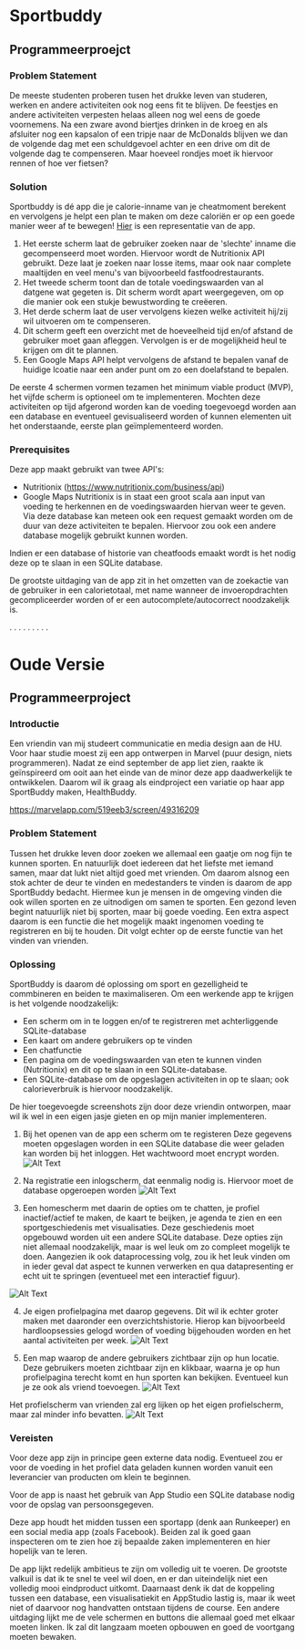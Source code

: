 # Sportbuddy
## Programmeerproejct

### Problem Statement
De meeste studenten proberen tusen het drukke leven van studeren, werken en andere activiteiten ook nog eens fit te blijven. De
feestjes en andere activiteiten verpesten helaas alleen nog wel eens de goede voornemens. Na een zware avond biertjes drinken in de 
kroeg en als afsluiter nog een kapsalon of een tripje naar de McDonalds blijven we dan de volgende dag met een schuldgevoel achter en 
een drive om dit de volgende dag te compenseren. Maar hoeveel rondjes moet ik hiervoor rennen of hoe ver fietsen?

### Solution
Sportbuddy is dé app die je calorie-inname van je cheatmoment berekent en vervolgens je helpt een plan te maken om deze caloriën er 
op een goede manier weer af te bewegen!
[Hier](https://marvelapp.com/project/3674379) is een representatie van de app. 

1. Het eerste scherm laat de gebruiker zoeken naar de 'slechte' inname die gecompenseerd moet worden. Hiervoor wordt de Nutritionix API gebruikt. Deze laat je zoeken naar losse items, maar ook naar complete maaltijden en veel menu's van bijvoorbeeld fastfoodrestaurants.
2. Het tweede scherm toont dan de totale voedingswaarden van al datgene wat gegeten is. Dit scherm wordt apart weergegeven, om op die manier ook een stukje bewustwording te creëeren. 
3. Het derde scherm laat de user vervolgens kiezen welke activiteit hij/zij wil uitvoeren om te compenseren.
4. Dit scherm geeft een overzicht met de hoeveelheid tijd en/of afstand de gebruiker moet gaan afleggen. Vervolgen is er de mogelijkheid heul te krijgen om dit te plannen.
5. Een Google Maps API helpt vervolgens de afstand te bepalen vanaf de huidige lcoatie naar een ander punt om zo een doelafstand te bepalen. 

De eerste 4 schermen vormen tezamen het minimum viable product (MVP), het vijfde scherm is optioneel om te implementeren. Mochten deze activiteiten op tijd afgerond worden kan de voeding toegevoegd worden aan een database en eventueel gevisualiseerd worden of kunnen elementen uit het onderstaande, eerste plan geïmplementeerd worden.

### Prerequisites
Deze app maakt gebruikt van twee API's:
- Nutritionix (https://www.nutritionix.com/business/api)
- Google Maps
Nutritionix is in staat een groot scala aan input van voeding te herkennen en de voedingswaarden hiervan weer te geven. Via deze database kan meteen ook een request gemaakt worden om de duur van deze activiteiten te bepalen. Hiervoor zou ook een andere database mogelijk gebruikt kunnen worden.

Indien er een database of historie van cheatfoods emaakt wordt is het nodig deze op te slaan in een SQLite database.

De grootste uitdaging van de app zit in het omzetten van de zoekactie van de gebruiker in een calorietotaal, met name wanneer de invoeropdrachten gecompliceerder worden of er een autocomplete/autocorrect noodzakelijk is. 

.
.
.
.
.
.
.
.
.
# Oude Versie



## Programmeerproject

### Introductie
Een vriendin van mij studeert communicatie en media design aan de HU. Voor haar studie moest zij een app
ontwerpen in Marvel (puur design, niets programmeren). Nadat ze eind september de app liet zien, raakte
ik geïnspireerd om ooit aan het einde van de minor deze app daadwerkelijk te ontwikkelen. Daarom wil ik 
graag als eindproject een variatie op haar app SportBuddy maken, HealthBuddy.

https://marvelapp.com/519eeb3/screen/49316209 

### Problem Statement
Tussen het drukke leven door zoeken we allemaal een gaatje om nog fijn te kunnen sporten. En natuurlijk doet
iedereen dat het liefste met iemand samen, maar dat lukt niet altijd goed met vrienden. Om daarom alsnog een
stok achter de deur te vinden en medestanders te vinden is daarom de app SportBuddy bedacht. Hiermee kun je
mensen in de omgeving vinden die ook willen sporten en ze uitnodigen om samen te sporten.
Een gezond leven begint natuurlijk niet bij sporten, maar bij goede voeding. Een extra aspect daarom is
een functie die het mogelijk maakt ingenomen voeding te registreren en bij te houden. Dit volgt echter op de eerste
functie van het vinden van vrienden.

### Oplossing
SportBuddy is daarom dé oplossing om sport en gezelligheid te commbineren en beiden te maximaliseren.
Om een werkende app te krijgen is het volgende noodzakelijk:
* Een scherm om in te loggen en/of te registreren met achterliggende SQLite-database
* Een kaart om andere gebruikers op te vinden
* Een chatfunctie
* Een pagina om de voedingswaarden van eten te kunnen vinden (Nutritionix) en dit op te slaan in een SQLite-database.
* Een SQLite-database om de opgeslagen activiteiten in op te slaan; ook calorieverbruik is hiervoor noodzakelijk.

De hier toegevoegde screenshots zijn door deze vriendin ontworpen, maar wil ik wel in een eigen jasje
gieten en op mijn manier implementeren.

1. Bij het openen van de app een scherm om te registeren
Deze gegevens moeten opgeslagen worden in een SQLite database die weer geladen kan worden bij het inloggen.
Het wachtwoord moet encrypt worden.
![Alt Text](https://github.com/corne12345/Sportbuddy/blob/master/doc/Sportbuddy2.PNG)

2. Na registratie een inlogscherm, dat eenmalig nodig is. Hiervoor moet de database opgeroepen worden
![Alt Text](https://github.com/corne12345/Sportbuddy/blob/master/doc/Sportbuddy3.PNG)

3. Een homescherm met daarin de opties om te chatten, je profiel inactief/actief te maken, de kaart te
beijken, je agenda te zien en een sportgeschiedenis met visualisaties. Deze geschiedenis moet opgebouwd
worden uit een andere SQLite database. Deze opties zijn niet allemaal noodzakelijk, maar is wel leuk om
zo compleet mogelijk te doen.
Aangezien ik ook dataprocessing volg, zou ik het leuk vinden om in ieder geval dat aspect te kunnen verwerken
en qua datapresenting er echt uit te springen (eventueel met een interactief figuur).

![Alt Text](https://github.com/corne12345/Sportbuddy/blob/master/doc/Sportbuddy4.PNG)

4. Je eigen profielpagina met daarop gegevens. Dit wil ik echter groter maken met daaronder een overzichtshistorie.
Hierop kan bijvoorbeeld hardloopsessies gelogd worden of voeding bijgehouden worden en het aantal activiteiten
per week.
![Alt Text](https://github.com/corne12345/Sportbuddy/blob/master/doc/Sportbuddy11.PNG)

5. Een map waarop de andere gebruikers zichtbaar zijn op hun locatie. Deze gebruikers moeten zichtbaar
zijn en klikbaar, waarna je op hun profielpagina terecht komt en hun sporten kan bekijken. Eventueel
kun je ze ook als vriend toevoegen.
![Alt Text](https://github.com/corne12345/Sportbuddy/blob/master/doc/Sportbuddy12.PNG)

Het profielscherm van vrienden zal erg lijken op het eigen profielscherm, maar zal minder info bevatten.
![Alt Text](https://github.com/corne12345/Sportbuddy/blob/master/doc/Sportbuddy8.PNG)

### Vereisten
Voor deze app zijn in principe geen externe data nodig. Eventueel zou er voor de voeding in het profiel
data geladen kunnen worden vanuit een leverancier van producten om klein te beginnen.

Voor de app is naast het gebruik van App Studio een SQLite database nodig voor de opslag van persoonsgegeven.

Deze app houdt het midden tussen een sportapp (denk aan Runkeeper) en een social media app (zoals Facebook).
Beiden zal ik goed gaan inspecteren om te zien hoe zij bepaalde zaken implementeren en hier hopelijk van
te leren.

De app lijkt redelijk ambitieus te zijn om volledig uit te voeren. De grootste valkuil is dat ik te snel
te veel wil doen, en er dan uiteindelijk niet een volledig mooi eindproduct uitkomt. Daarnaast denk ik
dat de koppeling tussen een database, een visualisatiekit en AppStudio lastig is, maar ik weet niet of
daarvoor nog handvatten ontstaan tijdens de course.
Een andere uitdaging lijkt me de vele schermen en buttons die allemaal goed met elkaar moeten linken. 
Ik zal dit langzaam moeten opbouwen en goed de voortgang moeten bewaken.
